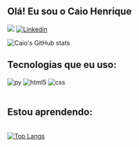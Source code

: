 ## Olá! Eu sou o Caio Henrique

<a href="mailto:henriquerocha.dev@gmail.com"><img src="https://camo.githubusercontent.com/927d6b3961fa048ff7303daf291cb5869dfa25018997cf8c1373c2f6a85b1458/68747470733a2f2f696d672e736869656c64732e696f2f62616467652f2d476d61696c2d2532333333333f7374796c653d666f722d7468652d6261646765266c6f676f3d676d61696c266c6f676f436f6c6f723d7768697465" data-canonical-src="https://img.shields.io/badge/-Gmail-%23333?style=for-the-badge&amp;logo=gmail&amp;logoColor=white" style="max-width: 100%;"></a>
[![Linkedin](https://img.shields.io/badge/LinkedIn-0077B5?style=for-the-badge&logo=linkedin&logoColor=white)](https://www.linkedin.com/in/caio-henrique-384089266/)

![Caio's GitHub stats](https://github-readme-stats.vercel.app/api?username=Henriquedev0&show_icons=true&theme=dracula&count_private=true)

## Tecnologias que eu uso:

<div style="display: inline_block">

  <img align="center" alt="py" src="https://img.shields.io/badge/Python-14354C?style=for-the-badge&logo=python&logoColor=white" /> 
  <img align="center" alt="html5" src="https://img.shields.io/badge/HTML5-E34F26?style=for-the-badge&logo=html5&logoColor=white" />
  <img align="center" alt="css" src="https://img.shields.io/badge/CSS3-1572B6?style=for-the-badge&logo=css3&logoColor=white" /> 
 
</div><br/>
<div> 

   ## Estou aprendendo:


   
    
<div>

<br/>[![Top Langs](https://github-readme-stats.vercel.app/api/top-langs/?username=henriquedev0)](https://github.com/henriquedev0/github-readme-stats)<br/>

</div>
